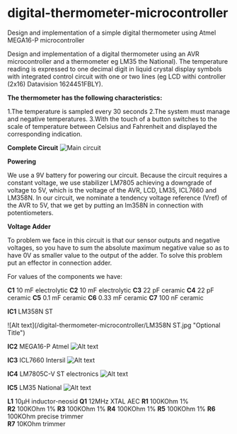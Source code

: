 # digital-thermometer-microcontroller
Design and implementation of a simple digital thermometer using Atmel MEGA16-P microcontroller

Design and implementation of a digital thermometer using an AVR microcontroller and a thermometer 
eg LM35 the National). The temperature reading is expressed to one decimal digit in liquid crystal 
display symbols with integrated control circuit with one or two lines (eg LCD withi controller 
(2x16) Datavision 1624451FBLY).

**The thermometer has the following characteristics:**

1.The temperature is sampled every 30 seconds
2.The system must manage and negative temperatures.
3.With the touch of a button switches to the scale of temperature between Celsius and Fahrenheit 
and displayed the corresponding indication.

**Complete Circuit**
![Main circuit](/digital-thermometer-microcontroller/blob/master/circuit.JPG?raw=true "Digital Thermometer")

**Powering**

We use a 9V battery for powering our circuit. Because the circuit requires a constant voltage, we 
use stabilizer LM7805 achieving a downgrade of voltage to 5V, which is the voltage of the AVR, LCD,
LM35, ICL7660 and LM358N. In our circuit, we nominate a tendency voltage reference (Vref) of the AVR 
to 5V, that we get by putting an lm358N in connection with potentiometers.

**Voltage Adder**

To problem we face in this circuit is that our sensor outputs and negative voltages, so you have to sum the absolute maximum negative value so as to have 0V as smaller value to the output of the adder.
To solve this problem put an effector in connection adder.

For values ​​of the components we have:

**C1** 10	mF 	electrolytic
**C2** 10	mF 	electrolytic
**C3** 22	pF 	ceramic
**C4** 22	pF 	ceramic
**C5** 0.1	mF 	ceramic
**C6** 0.33	mF 	ceramic
**C7** 100	nF 	ceramic

**IC1** LM358N  ST

![Alt text](/digital-thermometer-microcontroller/LM358N  ST.jpg "Optional Title")


**IC2**	MEGA16-P Atmel
![Alt text](/relative/path/to/img.jpg?raw=true "Optional Title")


**IC3**	ICL7660 Intersil
![Alt text](/relative/path/to/img.jpg?raw=true "Optional Title")
 
**IC4** LM7805C-V ST electronics
![Alt text](/relative/path/to/img.jpg?raw=true "Optional Title")

**IC5** LM35 National
![Alt text](/relative/path/to/img.jpg?raw=true "Optional Title")

**L1**	10μH		inductor-neosid
**Q1**	12MHz		XTAL    AEC
**R1**	100KOhm			1%      
**R2**	100KOhm			1%
**R3**	100KOhm			1%
**R4**	100KOhm			1%
**R5**	100KOhm			1%
**R6**	100KOhm		precise trimmer  
**R7**	10KOhm		trimmer 
